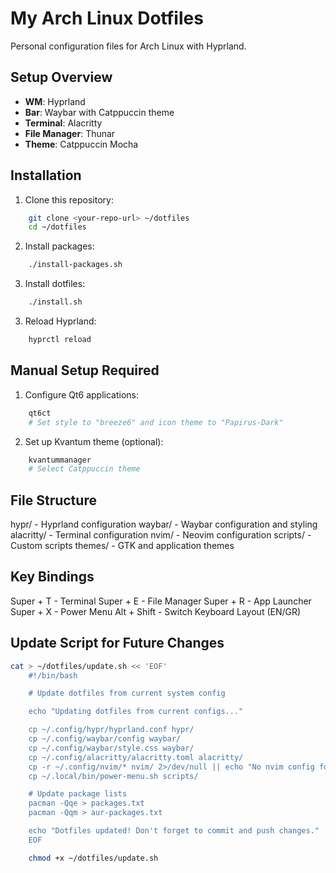 # My Arch Linux Dotfiles

Personal configuration files for Arch Linux with Hyprland.

## Setup Overview
- **WM**: Hyprland
- **Bar**: Waybar with Catppuccin theme
- **Terminal**: Alacritty
- **File Manager**: Thunar
- **Theme**: Catppuccin Mocha

## Installation

1. Clone this repository:
```bash
    git clone <your-repo-url> ~/dotfiles
    cd ~/dotfiles
```
2. Install packages:

```bash
    ./install-packages.sh
```

3. Install dotfiles:

```bash
    ./install.sh
```

3. Reload Hyprland:
```bash
    hyprctl reload
```

## Manual Setup Required

1. Configure Qt6 applications:

```bash
    qt6ct
    # Set style to "breeze6" and icon theme to "Papirus-Dark"
```

2. Set up Kvantum theme (optional):

```bash
    kvantummanager
    # Select Catppuccin theme
```

## File Structure

hypr/ - Hyprland configuration
waybar/ - Waybar configuration and styling
alacritty/ - Terminal configuration
nvim/ - Neovim configuration
scripts/ - Custom scripts
themes/ - GTK and application themes

## Key Bindings

Super + T - Terminal
Super + E - File Manager
Super + R - App Launcher
Super + X - Power Menu
Alt + Shift - Switch Keyboard Layout (EN/GR)


## Update Script for Future Changes

```bash
cat > ~/dotfiles/update.sh << 'EOF'
    #!/bin/bash

    # Update dotfiles from current system config

    echo "Updating dotfiles from current configs..."

    cp ~/.config/hypr/hyprland.conf hypr/
    cp ~/.config/waybar/config waybar/
    cp ~/.config/waybar/style.css waybar/
    cp ~/.config/alacritty/alacritty.toml alacritty/
    cp -r ~/.config/nvim/* nvim/ 2>/dev/null || echo "No nvim config found"
    cp ~/.local/bin/power-menu.sh scripts/

    # Update package lists
    pacman -Qqe > packages.txt
    pacman -Qqm > aur-packages.txt

    echo "Dotfiles updated! Don't forget to commit and push changes."
    EOF

```
```bash
    chmod +x ~/dotfiles/update.sh
```

